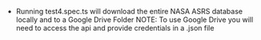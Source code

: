 - Running test4.spec.ts will download the entire NASA ASRS database locally and to a Google Drive Folder
NOTE: To use Google Drive you will need to access the api and provide credentials in a .json file
